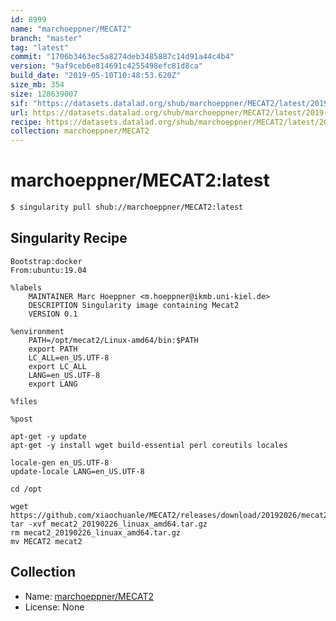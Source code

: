 ```yaml
---
id: 8999
name: "marchoeppner/MECAT2"
branch: "master"
tag: "latest"
commit: "1706b3463ec5a8274deb3485887c14d91a44c4b4"
version: "9af9ceb6e814691c4255498efc81d8ca"
build_date: "2019-05-10T10:48:53.620Z"
size_mb: 354
size: 128639007
sif: "https://datasets.datalad.org/shub/marchoeppner/MECAT2/latest/2019-05-10-1706b346-9af9ceb6/9af9ceb6e814691c4255498efc81d8ca.simg"
url: https://datasets.datalad.org/shub/marchoeppner/MECAT2/latest/2019-05-10-1706b346-9af9ceb6/
recipe: https://datasets.datalad.org/shub/marchoeppner/MECAT2/latest/2019-05-10-1706b346-9af9ceb6/Singularity
collection: marchoeppner/MECAT2
---
```


# marchoeppner/MECAT2:latest

```bash
$ singularity pull shub://marchoeppner/MECAT2:latest
```

## Singularity Recipe

```singularity
Bootstrap:docker
From:ubuntu:19.04

%labels
    MAINTAINER Marc Hoeppner <m.hoeppner@ikmb.uni-kiel.de>
    DESCRIPTION Singularity image containing Mecat2
    VERSION 0.1

%environment
    PATH=/opt/mecat2/Linux-amd64/bin:$PATH
    export PATH
    LC_ALL=en_US.UTF-8
    export LC_ALL
    LANG=en_US.UTF-8
    export LANG

%files

%post

apt-get -y update
apt-get -y install wget build-essential perl coreutils locales

locale-gen en_US.UTF-8
update-locale LANG=en_US.UTF-8

cd /opt

wget https://github.com/xiaochuanle/MECAT2/releases/download/20192026/mecat2_20190226_linuax_amd64.tar.gz
tar -xvf mecat2_20190226_linuax_amd64.tar.gz
rm mecat2_20190226_linuax_amd64.tar.gz
mv MECAT2 mecat2
```

## Collection

 - Name: [marchoeppner/MECAT2](https://github.com/marchoeppner/MECAT2)
 - License: None

